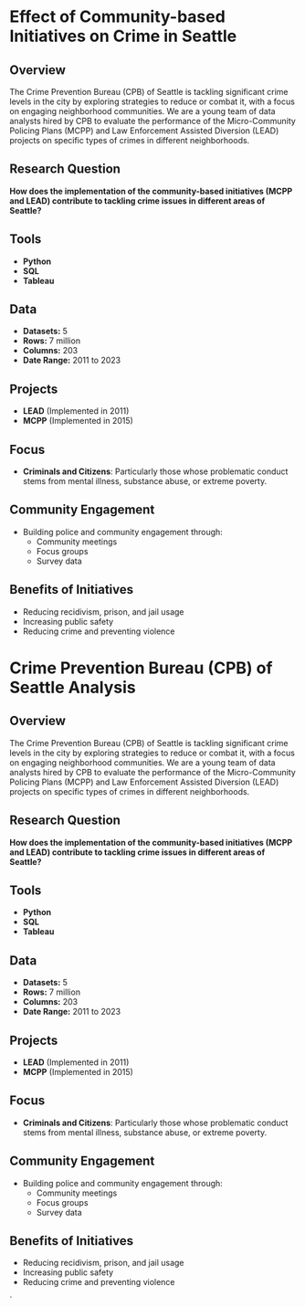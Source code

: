 # Effect of Community-based Initiatives on Crime in Seattle

## Overview
The Crime Prevention Bureau (CPB) of Seattle is tackling significant crime levels in the city by exploring strategies to reduce or combat it, with a focus on engaging neighborhood communities. We are a young team of data analysts hired by CPB to evaluate the performance of the Micro-Community Policing Plans (MCPP) and Law Enforcement Assisted Diversion (LEAD) projects on specific types of crimes in different neighborhoods.

## Research Question
**How does the implementation of the community-based initiatives (MCPP and LEAD) contribute to tackling crime issues in different areas of Seattle?**

## Tools
- **Python**
- **SQL**
- **Tableau**

## Data
- **Datasets:** 5
- **Rows:** 7 million
- **Columns:** 203
- **Date Range:** 2011 to 2023

## Projects
- **LEAD** (Implemented in 2011)
- **MCPP** (Implemented in 2015)

## Focus
- **Criminals and Citizens**: Particularly those whose problematic conduct stems from mental illness, substance abuse, or extreme poverty.

## Community Engagement
- Building police and community engagement through:
  - Community meetings
  - Focus groups
  - Survey data

## Benefits of Initiatives
- Reducing recidivism, prison, and jail usage
- Increasing public safety
- Reducing crime and preventing violence

# Crime Prevention Bureau (CPB) of Seattle Analysis

## Overview
The Crime Prevention Bureau (CPB) of Seattle is tackling significant crime levels in the city by exploring strategies to reduce or combat it, with a focus on engaging neighborhood communities. We are a young team of data analysts hired by CPB to evaluate the performance of the Micro-Community Policing Plans (MCPP) and Law Enforcement Assisted Diversion (LEAD) projects on specific types of crimes in different neighborhoods.

## Research Question
**How does the implementation of the community-based initiatives (MCPP and LEAD) contribute to tackling crime issues in different areas of Seattle?**

## Tools
- **Python**
- **SQL**
- **Tableau**

## Data
- **Datasets:** 5
- **Rows:** 7 million
- **Columns:** 203
- **Date Range:** 2011 to 2023

## Projects
- **LEAD** (Implemented in 2011)
- **MCPP** (Implemented in 2015)

## Focus
- **Criminals and Citizens**: Particularly those whose problematic conduct stems from mental illness, substance abuse, or extreme poverty.

## Community Engagement
- Building police and community engagement through:
  - Community meetings
  - Focus groups
  - Survey data

## Benefits of Initiatives
- Reducing recidivism, prison, and jail usage
- Increasing public safety
- Reducing crime and preventing violence


`

